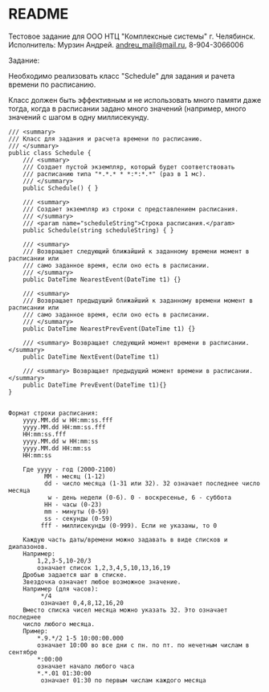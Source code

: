 # README #

Тестовое задание для ООО НТЦ "Комплексные системы" г. Челябинск.
Исполнитель: Мурзин Андрей. andreu_mail@mail.ru, 8-904-3066006


Задание:

Необходимо реализовать класс "Schedule" для задания и рачета времени по расписанию.

Класс должен быть эффективным и не использовать много памяти даже тогда, 
когда в расписании задано много значений (например, много значений с шагом в одну миллисекунду.

	/// <summary>
	/// Класс для задания и расчета времени по расписанию.
	/// </summary>
	public class Schedule {
		/// <summary>
		/// Создает пустой экземпляр, который будет соответствовать
		/// расписанию типа "*.*.* * *:*:*.*" (раз в 1 мс).
		/// </summary>
		public Schedule() {	}

		/// <summary>
		/// Создает экземпляр из строки с представлением расписания.
		/// </summary>
		/// <param name="scheduleString">Строка расписания.</param>
		public Schedule(string scheduleString) { }

		/// <summary>
		/// Возвращает следующий ближайший к заданному времени момент в расписании или
		/// само заданное время, если оно есть в расписании.
		/// </summary>
		public DateTime NearestEvent(DateTime t1) {}

		/// <summary>
		/// Возвращает предыдущий ближайший к заданному времени момент в расписании или
		/// само заданное время, если оно есть в расписании.
		/// </summary>
		public DateTime NearestPrevEvent(DateTime t1) {}

		/// <summary> Возвращает следующий момент времени в расписании. </summary>
		public DateTime NextEvent(DateTime t1)	

		/// <summary> Возвращает предыдущий момент времени в расписании. </summary>
		public DateTime PrevEvent(DateTime t1){}
	}
		

	Формат строки расписания:
		yyyy.MM.dd w HH:mm:ss.fff
		yyyy.MM.dd HH:mm:ss.fff
		HH:mm:ss.fff
		yyyy.MM.dd w HH:mm:ss
		yyyy.MM.dd HH:mm:ss
		HH:mm:ss
		
		Где yyyy - год (2000-2100)
			  MM - месяц (1-12)
			  dd - число месяца (1-31 или 32). 32 означает последнее число месяца
			   w - день недели (0-6). 0 - воскресенье, 6 - суббота
			  HH - часы (0-23)
			  mm - минуты (0-59)
			  ss - секунды (0-59)
			 fff - миллисекунды (0-999). Если не указаны, то 0
		
		Каждую часть даты/времени можно задавать в виде списков и диапазонов.
		Например:
			1,2,3-5,10-20/3
			означает список 1,2,3,4,5,10,13,16,19
		Дробью задается шаг в списке.
		Звездочка означает любое возможное значение.
		Например (для часов):
			 */4
			 означает 0,4,8,12,16,20
		Вместо списка чисел месяца можно указать 32. Это означает последнее
		число любого месяца.
		Пример:
			*.9.*/2 1-5 10:00:00.000
			означает 10:00 во все дни с пн. по пт. по нечетным числам в сентябре
			*:00:00
			означает начало любого часа
			*.*.01 01:30:00
			 означает 01:30 по первым числам каждого месяца